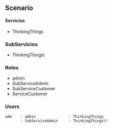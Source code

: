 ## Scenario

####  Servicios
 * ThinkingThings

                     
### SubServicios
 * ThinkingThings\


### Roles
 * admin
 * SubServiceAdmin
 * SubServiceCustomer
 * ServiceCustomer


### Users
```
adm    - admin               - ThinkingThings
       - SubServiceAdmin     - ThinkingThings\*

```
